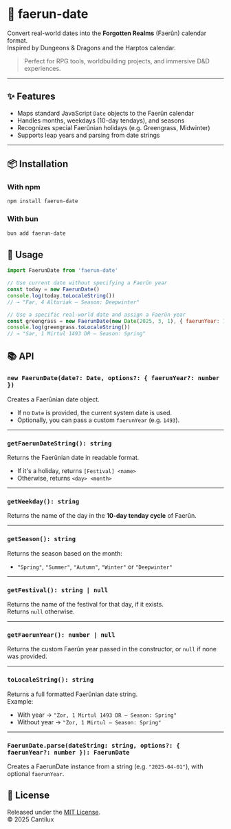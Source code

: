 # 📅 faerun-date

Convert real-world dates into the **Forgotten Realms** (Faerûn) calendar format.  
Inspired by Dungeons & Dragons and the Harptos calendar.

> Perfect for RPG tools, worldbuilding projects, and immersive D&D experiences.

---

## ✨ Features

- Maps standard JavaScript `Date` objects to the Faerûn calendar
- Handles months, weekdays (10-day tendays), and seasons
- Recognizes special Faerûnian holidays (e.g. Greengrass, Midwinter)
- Supports leap years and parsing from date strings

---

## 📦 Installation

### With npm

```bash
npm install faerun-date
```

### With bun

```bash
bun add faerun-date
```

## 🧙 Usage

```js
import FaerunDate from 'faerun-date'

// Use current date without specifying a Faerûn year
const today = new FaerunDate()
console.log(today.toLocaleString())
// → "Far, 4 Alturiak – Season: Deepwinter"

// Use a specific real-world date and assign a Faerûn year
const greengrass = new FaerunDate(new Date(2025, 3, 1), { faerunYear: 1493 })
console.log(greengrass.toLocaleString())
// → "Sar, 1 Mirtul 1493 DR – Season: Spring"
```

## 📚 API

### `new FaerunDate(date?: Date, options?: { faerunYear?: number })`

Creates a Faerûnian date object.  
- If no `Date` is provided, the current system date is used.
- Optionally, you can pass a custom `faerunYear` (e.g. `1493`).

---

### `getFaerunDateString(): string`

Returns the Faerûnian date in readable format.  
- If it's a holiday, returns `[Festival] <name>`  
- Otherwise, returns `<day> <month>`

---

### `getWeekday(): string`

Returns the name of the day in the **10-day tenday cycle** of Faerûn.

---

### `getSeason(): string`

Returns the season based on the month:  
- `"Spring"`, `"Summer"`, `"Autumn"`, `"Winter"` or `"Deepwinter"`

---

### `getFestival(): string | null`

Returns the name of the festival for that day, if it exists.  
Returns `null` otherwise.

---

### `getFaerunYear(): number | null`

Returns the custom Faerûn year passed in the constructor, or `null` if none was provided.

---

### `toLocaleString(): string`

Returns a full formatted Faerûnian date string.  
Example:  
- With year → `"Zor, 1 Mirtul 1493 DR – Season: Spring"`
- Without year → `"Zor, 1 Mirtul – Season: Spring"`

---

### `FaerunDate.parse(dateString: string, options?: { faerunYear?: number }): FaerunDate`

Creates a FaerunDate instance from a string (e.g. `"2025-04-01"`), with optional `faerunYear`.

## 📜 License

Released under the [MIT License](./LICENSE).  
© 2025 Cantilux
